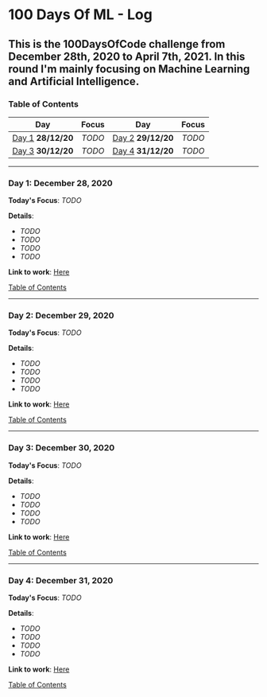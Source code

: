 # 100 Days Of ML - Log
## This is the 100DaysOfCode challenge from December 28th, 2020 to April 7th, 2021. In this round I'm mainly focusing on Machine Learning and Artificial Intelligence. 

<a name="toc"></a>
### Table of Contents 
|Day|Focus|Day|Focus|
|:---:|:-----:|:---:|:-----:|
|[Day 1](#day-1) **28/12/20**| _TODO_ |[Day 2](#day-2) **29/12/20**| _TODO_ |
|[Day 3](#day-3) **30/12/20**| _TODO_ |[Day 4](#day-4) **31/12/20**| _TODO_ |


----------
<a name="day-1"></a>
### Day 1: December 28, 2020

**Today's Focus**: _TODO_

**Details**:

 - _TODO_
 - _TODO_
 - _TODO_
 - _TODO_


**Link to work**: [Here](https://github.com/akashgiricse/ml-andrew-ng)

[Table of Contents](#toc)


----------
<a name="day-2"></a>
### Day 2: December 29, 2020

**Today's Focus**: _TODO_

**Details**:

 - _TODO_
 - _TODO_
 - _TODO_
 - _TODO_

**Link to work**: [Here](https://github.com/akashgiricse/ml-andrew-ng)

[Table of Contents](#toc)


----------
<a name="day-3"></a>
### Day 3: December 30, 2020

**Today's Focus**: _TODO_

**Details**:

 - _TODO_
 - _TODO_
 - _TODO_
 - _TODO_

**Link to work**: [Here](https://github.com/akashgiricse/ml-andrew-ng)

[Table of Contents](#toc)


----------
<a name="day-4"></a>
### Day 4: December 31, 2020

**Today's Focus**: _TODO_

**Details**:

 - _TODO_
 - _TODO_
 - _TODO_
 - _TODO_

**Link to work**: [Here](https://github.com/akashgiricse/ml-andrew-ng)

[Table of Contents](#toc)
